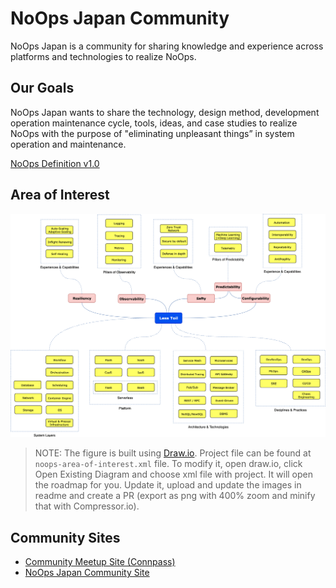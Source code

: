 # NoOps Japan Community

NoOps Japan is a community for sharing knowledge and experience across platforms and technologies to realize NoOps.

## Our Goals

NoOps Japan wants to share the technology, design method, development operation maintenance cycle, tools, ideas, and case studies to realize NoOps with the purpose of "eliminating unpleasant things” in system operation and maintenance.

[NoOps Definition v1.0](DEFINITION.md) 

## Area of Interest

![](noops-area-of-interest.png)

> NOTE: The figure is built using [Draw.io](https://www.draw.io/). Project file can be found at `noops-area-of-interest.xml` file. To modify it, open draw.io, click Open Existing Diagram and choose xml file with project. It will open the roadmap for you. Update it, upload and update the images in readme and create a PR (export as png with 400% zoom and minify that with Compressor.io).

## Community Sites
- [Community Meetup Site (Connpass)](https://noops.connpass.com/)
- [NoOps Japan Community Site](https://noopsjapan.github.io/)
